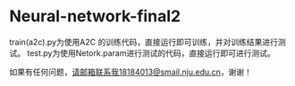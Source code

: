# Neural-network-final2
train(a2c).py为使用A2C 的训练代码，直接运行即可训练，并对训练结果进行测试。 test.py为使用Netork.param进行测试的代码，直接运行即可进行测试。

如果有任何问题，请邮箱联系我18184013@smail.nju.edu.cn，谢谢！
